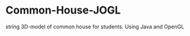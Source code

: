 Common-House-JOGL
=================
string 
3D-model of common house for students. Using Java and OpenGL
